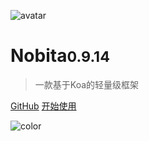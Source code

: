 
![avatar](https://api.iamtang.com/images/nobita_logo.png)

# Nobita<small>0.9.14</small>

> 一款基于Koa的轻量级框架

[GitHub](https://github.com/nobitajs/nobita)
[开始使用](#Nobita是什么)

![color](#f2f2f2)